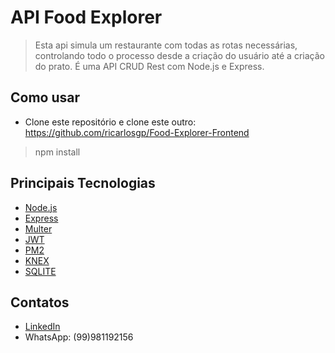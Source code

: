 <h1>API Food Explorer</h1>

> Esta api simula um restaurante com todas as rotas necessárias, controlando todo o processo desde a criação do usuário até a criação do prato. É uma API CRUD Rest com Node.js e Express.

<h2>Como usar</h2>

* Clone este repositório e clone este outro: https://github.com/ricarlosgp/Food-Explorer-Frontend

> npm install

<h2>Principais Tecnologias</h2>

* [Node.js](https://nodejs.org/en)
* [Express](https://expressjs.com/pt-br/)
* [Multer](https://www.npmjs.com/package/multer)
* [JWT](https://jwt.io/)
* [PM2](https://pm2.io/)
* [KNEX](https://www.npmjs.com/package/knex)
* [SQLITE](https://www.sqlite.org/docs.html)

<h2>Contatos</h2>

* [LinkedIn](https://www.linkedin.com/feed/?trk=homepage-basic_google-one-tap-submit)
* WhatsApp: (99)981192156